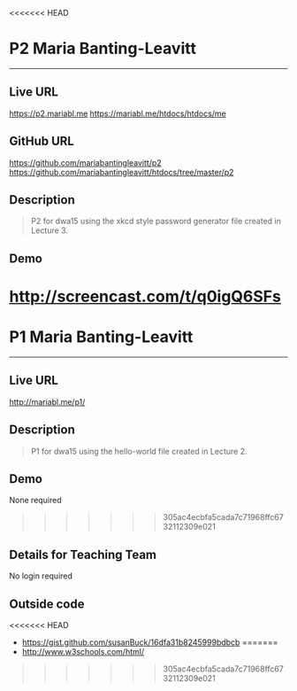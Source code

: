 <<<<<<< HEAD
# P2 Maria Banting-Leavitt

----
## Live URL
<https://p2.mariabl.me>
<https://mariabl.me/htdocs/htdocs/me>

## GitHub URL
<https://github.com/mariabantingleavitt/p2>
<https://github.com/mariabantingleavitt/htdocs/tree/master/p2>

## Description
> P2 for dwa15 using the xkcd style password generator file created in Lecture 3.

## Demo
<http://screencast.com/t/q0igQ6SFs>
=======
# P1 Maria Banting-Leavitt

----
## Live URL
<http://mariabl.me/p1/>

## Description
> P1 for dwa15 using the hello-world file created in Lecture 2.

## Demo
None required
>>>>>>> 305ac4ecbfa5cada7c71968ffc6732112309e021

## Details for Teaching Team
No login required

## Outside code
<<<<<<< HEAD
* https://gist.github.com/susanBuck/16dfa31b8245999bdbcb
=======
* http://www.w3schools.com/html/
>>>>>>> 305ac4ecbfa5cada7c71968ffc6732112309e021
